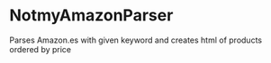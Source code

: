 # NotmyAmazonParser

Parses Amazon.es with given keyword and creates html of products ordered by price
